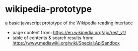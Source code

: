 # wikipedia-prototype

a basic javascript prototype of the Wikipedia reading interface
- page content from: https://en.wikipedia.org/api/rest_v1/
- table of contents & search results from: https://www.mediawiki.org/wiki/Special:ApiSandbox